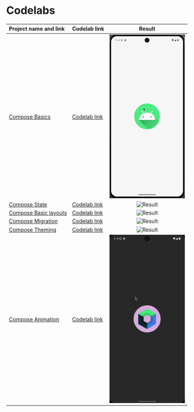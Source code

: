 # Codelabs

| Project name and link                            | Codelab link                                                                      |                                     Result                                      |
|:-------------------------------------------------|:----------------------------------------------------------------------------------|:-------------------------------------------------------------------------------:|
| [Compose Basics](Compose/Basics)                 | [Codelab link](https://developer.android.com/codelabs/jetpack-compose-basics)     |     <img src="Compose/Basics/result/result.gif" alt="Result" width="200"/>      |
| [Compose State](Compose/State)                   | [Codelab link](https://developer.android.com/codelabs/jetpack-compose-state)      |      <img src="Compose/State/result/result.gif" alt="Result" width="200"/>      |
| [Compose Basic layouts](<Compose/Basic layouts>) | [Codelab link](https://developer.android.com/codelabs/jetpack-compose-layouts)    | <img src="Compose/Basic%20layouts/result/result.gif" alt="Result" width="200"/> |
| [Compose Migration](Compose/Migration)           | [Codelab link](https://developer.android.com/codelabs/jetpack-compose-migration)  |    <img src="Compose/Migration/result/result.gif" alt="Result" width="200"/>    |
| [Compose Theming](Compose/Theming)               | [Codelab link](https://developer.android.com/codelabs/jetpack-compose-theming)    |     <img src="Compose/Theming/result/result.gif" alt="Result" width="200"/>     |
| [Compose Animation](Compose/Animation)           | [Codelab link](https://developer.android.com/codelabs/jetpack-compose-animation)  |    <img src="Compose/Animation/result/result.gif" alt="Result" width="200"/>    |
